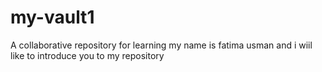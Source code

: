 # my-vault1
A collaborative repository for learning
my name is fatima usman and i wiil like to introduce you to my repository
